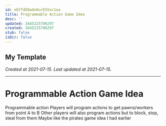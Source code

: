 ```yaml
---
id: eQ7fdEOwdoHurE55xv1oa
title: Programmable Action Game Idea
desc: ''
updated: 1645225706297
created: 1645225706297
stub: false
isDir: false
---
```

My Template
---

_Created at 2021-07-15._
_Last updated at 2021-07-15._




---

# Programmable Action Game Idea


Programmable action
Players will program actions to get pawns/workers from point A to B
Other players will also program actions but to block, stop, steal from them
Maybe like the pirates game idea I had earlier


